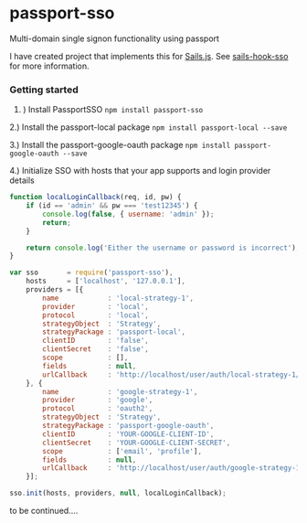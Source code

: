 # passport-sso
Multi-domain single signon functionality using passport

I have created  project that implements this for [Sails.js](http://sailsjs.org/).
See [sails-hook-sso](https://github.com/mattmccarty/sails-hook-sso) for more information.

### Getting started

1. ) Install PassportSSO
```npm install passport-sso```

2.) Install the passport-local package
```npm install passport-local --save```

3.) Install the passport-google-oauth package
```npm install passport-google-oauth --save```

4.) Initialize SSO with hosts that your app supports and login provider details
```javascript
function localLoginCallback(req, id, pw) {
    if (id == 'admin' && pw === 'test12345') {
        console.log(false, { username: 'admin' });
        return;
    }

    return console.log('Either the username or password is incorrect');
}

var sso       = require('passport-sso'),
    hosts     = ['localhost', '127.0.0.1'],
    providers = [{
        name            : 'local-strategy-1',
        provider        : 'local',
        protocol        : 'local',
        strategyObject  : 'Strategy',
        strategyPackage : 'passport-local',
        clientID        : 'false',
        clientSecret    : 'false',
        scope           : [],
        fields          : null,
        urlCallback     : 'http://localhost/user/auth/local-strategy-1/callback'
    }, {
        name            : 'google-strategy-1',
        provider        : 'google',
        protocol        : 'oauth2',
        strategyObject  : 'Strategy',
        strategyPackage : 'passport-google-oauth',
        clientID        : 'YOUR-GOOGLE-CLIENT-ID',
        clientSecret    : 'YOUR-GOOGLE-CLIENT-SECRET',
        scope           : ['email', 'profile'],
        fields          : null,
        urlCallback     : 'http://localhost/user/auth/google-strategy-1/callback'
    }];

sso.init(hosts, providers, null, localLoginCallback);
```


to be continued....
